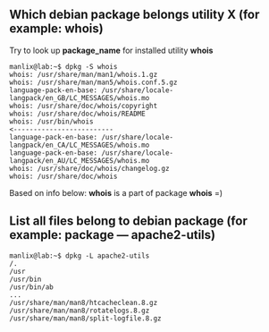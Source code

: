 ## Which debian package belongs utility **X** (for example: **whois**)

Try to look up **package_name** for installed utility **whois**
```
manlix@lab:~$ dpkg -S whois
whois: /usr/share/man/man1/whois.1.gz
whois: /usr/share/man/man5/whois.conf.5.gz
language-pack-en-base: /usr/share/locale-langpack/en_GB/LC_MESSAGES/whois.mo
whois: /usr/share/doc/whois/copyright
whois: /usr/share/doc/whois/README
whois: /usr/bin/whois                                                             <-------------------------
language-pack-en-base: /usr/share/locale-langpack/en_CA/LC_MESSAGES/whois.mo
language-pack-en-base: /usr/share/locale-langpack/en_AU/LC_MESSAGES/whois.mo
whois: /usr/share/doc/whois/changelog.gz
whois: /usr/share/doc/whois
```

Based on info below: **whois** is a part of package **whois** =)


## List all files belong to debian package (for example: package — apache2-utils)

```
manlix@lab:~$ dpkg -L apache2-utils
/.
/usr
/usr/bin
/usr/bin/ab
...
/usr/share/man/man8/htcacheclean.8.gz
/usr/share/man/man8/rotatelogs.8.gz
/usr/share/man/man8/split-logfile.8.gz
```
